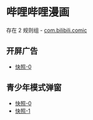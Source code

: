 # 哔哩哔哩漫画

存在 2 规则组 - [com.bilibili.comic](/src/apps/com.bilibili.comic.ts)

## 开屏广告

- [快照-0](https://inspect.gkd.li/import/13063673)

## 青少年模式弹窗

- [快照-0](https://inspect.gkd.li/import/13063676)
- [快照-1](https://i.gkd.li/import/import/13262801)
